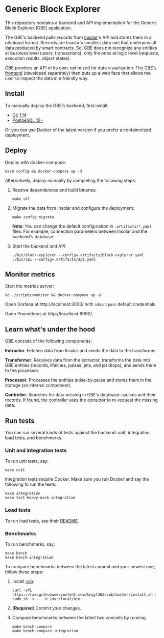 # Generic Block Explorer

This repository contains a backend and API implementation for the Generic Block Explorer (GBE) application.

The GBE's backend pulls records from [Insolar](https://github.com/insolar/insolar)'s API and stores them in a relational format. Records are Insolar's smallest data unit that underpins all data produced by smart contracts. So, GBE does not recognize any entities at business level (users, transactions), only the ones at logic level (requests, execution results, object states).

GBE provides an API of its own, optimized for data visualization. The [GBE's frontend](https://github.com/insolar/frontend-block-explorer) (developed separately) then puts up a web face that allows the user to inspect the data in a friendly way.

## Install

To manually deploy the GBE's backend, first install:
 
- [Go 1.14](https://golang.org/dl/)
- [PostgeSQL 12+](https://www.postgresql.org/download/)

Or you can use Docker of the latest version if you prefer a containerized deployment.

## Deploy

Deploy with docker-compose:

```
make config && docker-compose up -d
```

Alternatively, deploy manually by completing the following steps:

1. Resolve dependencies and build binaries:

   ```
   make all
   ```

2. Migrate the data from Insolar and configure the deployment:

   ```
   make config migrate
   ```

   **Note**: You can change the default configuration in `.artifacts/*.yaml` files. For example, connection parameters between Insolar and the backend's database.

3. Start the backend and API:

   ```
   ./bin/block-explorer --config=.artifacts/block-explorer.yaml
   ./bin/api --config=.artifacts/api.yaml
   ```

## Monitor metrics

Start the metrics server:

```
cd ./scripts/monitor && docker-compose up -d
```

Open Grafana at http://localhost:3000/ with `admin:pass` default credentials.

Open Prometheus at http://localhost:9090/.

## Learn what's under the hood

GBE consists of the following components:

**Extractor**. Fetches data from Insolar and sends the data to the transformer.

**Transformer**. Receives data from the extractor, transforms the data into GBE entities (records, lifelines, pulses, jets, and jet drops), and sends them to the processor.

**Processor**. Processes the entities pulse-by-pulse and stores them in the storage (an internal component).

**Controller**. Searches for data missing in GBE's database—pulses and their records. If found, the controller asks the extractor to re-request the missing data.

## Run tests

You can run several kinds of tests against the backend: unit, integration, load tests, and benchmarks.

### Unit and integration tests

To run unit tests, say:

```
make unit
```

Integration tests require Docker. Make sure you run Docker and say the following to run the tests:

```
make integration
make test-heavy-mock-integration
```

### Load tests

To run load tests, see their [README](load/README.md).

### Benchmarks

To run benchmarks, say:

```
make bench
make bench-integration
```

To compare benchmarks between the latest commit and your newest one, follow these steps:

1. Install [cob](https://github.com/knqyf263/cob):

   ```
   curl -sfL https://raw.githubusercontent.com/knqyf263/cob/master/install.sh | sudo sh -s -- -b /usr/local/bin
   ```

2. (**Required**) Commit your changes.

3. Compare benchmarks between the latest two commits by running:

   ```
   make bench-compare
   make bench-compare-integration
   ```
